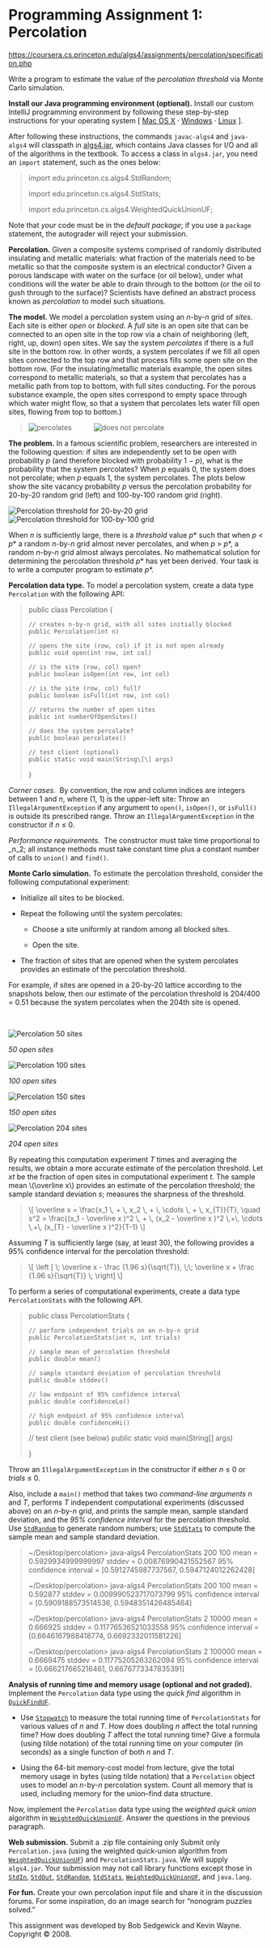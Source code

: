 # Programming Assignment 1: Percolation

https://coursera.cs.princeton.edu/algs4/assignments/percolation/specification.php

Write a program to estimate the value of the _percolation threshold_ via Monte Carlo simulation.

**Install our Java programming environment (optional).** Install our custom IntelliJ programming environment by following these step-by-step instructions for your operating system \[ [Mac OS X](https://lift.cs.princeton.edu/java/mac) · [Windows](https://lift.cs.princeton.edu/java/windows) · [Linux](https://lift.cs.princeton.edu/java/linux) \].

After following these instructions, the commands `javac-algs4` and `java-algs4` will classpath in [algs4.jar](https://algs4.cs.princeton.edu/code/algs4.jar), which contains Java classes for I/O and all of the algorithms in the textbook. To access a class in `algs4.jar`, you need an `import` statement, such as the ones below:

> import edu.princeton.cs.algs4.StdRandom;
> 
> import edu.princeton.cs.algs4.StdStats;
> 
> import edu.princeton.cs.algs4.WeightedQuickUnionUF;

Note that _your_ code must be in the _default package_; if you use a `package` statement, the autograder will reject your submission.

**Percolation.** Given a composite systems comprised of randomly distributed insulating and metallic materials: what fraction of the materials need to be metallic so that the composite system is an electrical conductor? Given a porous landscape with water on the surface (or oil below), under what conditions will the water be able to drain through to the bottom (or the oil to gush through to the surface)? Scientists have defined an abstract process known as _percolation_ to model such situations.

**The model.** We model a percolation system using an _n_\-by-_n_ grid of _sites_. Each site is either _open_ or _blocked_. A _full_ site is an open site that can be connected to an open site in the top row via a chain of neighboring (left, right, up, down) open sites. We say the system _percolates_ if there is a full site in the bottom row. In other words, a system percolates if we fill all open sites connected to the top row and that process fills some open site on the bottom row. (For the insulating/metallic materials example, the open sites correspond to metallic materials, so that a system that percolates has a metallic path from top to bottom, with full sites conducting. For the porous substance example, the open sites correspond to empty space through which water might flow, so that a system that percolates lets water fill open sites, flowing from top to bottom.)

> ![percolates](percolates-yes.png)           ![does not percolate](percolates-no.png)

**The problem.** In a famous scientific problem, researchers are interested in the following question: if sites are independently set to be open with probability _p_ (and therefore blocked with probability 1 − _p_), what is the probability that the system percolates? When _p_ equals 0, the system does not percolate; when _p_ equals 1, the system percolates. The plots below show the site vacancy probability _p_ versus the percolation probability for 20-by-20 random grid (left) and 100-by-100 random grid (right).

![Percolation threshold for 20-by-20 grid](percolation-threshold20.png)                ![Percolation threshold for 100-by-100 grid](percolation-threshold100.png)

When _n_ is sufficiently large, there is a _threshold_ value _p_\* such that when _p_ < _p_\* a random _n_\-by-_n_ grid almost never percolates, and when _p_ > _p_\*, a random _n_\-by-_n_ grid almost always percolates. No mathematical solution for determining the percolation threshold _p_\* has yet been derived. Your task is to write a computer program to estimate _p_\*.

**Percolation data type.** To model a percolation system, create a data type `Percolation` with the following API:

> public class Percolation {
>
>     // creates n-by-n grid, with all sites initially blocked
>     public Percolation(int n)
>
>     // opens the site (row, col) if it is not open already
>     public void open(int row, int col)
>
>     // is the site (row, col) open?
>     public boolean isOpen(int row, int col)
>
>     // is the site (row, col) full?
>     public boolean isFull(int row, int col)
>
>     // returns the number of open sites
>     public int numberOfOpenSites()
>
>     // does the system percolate?
>     public boolean percolates()
>
>     // test client (optional)
>     public static void main(String\[\] args)
> }

_Corner cases._  By convention, the row and column indices are integers between 1 and _n_, where (1, 1) is the upper-left site: Throw an `IllegalArgumentException` if any argument to `open()`, `isOpen()`, or `isFull()` is outside its prescribed range. Throw an `IllegalArgumentException` in the constructor if _n_ ≤ 0.

_Performance requirements._  The constructor must take time proportional to _n_2; all instance methods must take constant time plus a constant number of calls to `union()` and `find()`.

**Monte Carlo simulation.** To estimate the percolation threshold, consider the following computational experiment:

*   Initialize all sites to be blocked.

*   Repeat the following until the system percolates:

    *   Choose a site uniformly at random among all blocked sites.

    *   Open the site.

*   The fraction of sites that are opened when the system percolates provides an estimate of the percolation threshold.

For example, if sites are opened in a 20-by-20 lattice according to the snapshots below, then our estimate of the percolation threshold is 204/400 = 0.51 because the system percolates when the 204th site is opened.

     

![Percolation 50 sites](percolation-50.png)

_50 open sites_

![Percolation 100 sites](percolation-100.png)

_100 open sites_

![Percolation 150 sites](percolation-150.png)

_150 open sites_

![Percolation 204 sites](percolation-204.png)

_204 open sites_

By repeating this computation experiment _T_ times and averaging the results, we obtain a more accurate estimate of the percolation threshold. Let _xt_ be the fraction of open sites in computational experiment _t_. The sample mean \\(\\overline x\\) provides an estimate of the percolation threshold; the sample standard deviation _s_; measures the sharpness of the threshold.

> \\\[ \\overline x = \\frac{x\_1 \\, + \\, x\_2 \\, + \\, \\cdots \\, + \\, x\_{T}}{T}, \\quad s^2 = \\frac{(x\_1 - \\overline x )^2 \\, + \\, (x\_2 - \\overline x )^2 \\,+\\, \\cdots \\,+\\, (x\_{T} - \\overline x )^2}{T-1} \\\]

Assuming _T_ is sufficiently large (say, at least 30), the following provides a 95% confidence interval for the percolation threshold:

> \\\[ \\left \[ \\; \\overline x - \\frac {1.96 s}{\\sqrt{T}}, \\;\\; \\overline x + \\frac {1.96 s}{\\sqrt{T}} \\; \\right\] \\\]

To perform a series of computational experiments, create a data type `PercolationStats` with the following API.

> public class PercolationStats {
>
>     // perform independent trials on an n-by-n grid
>     public PercolationStats(int n, int trials)
>
>     // sample mean of percolation threshold
>     public double mean()
>
>     // sample standard deviation of percolation threshold
>     public double stddev()
>
>     // low endpoint of 95% confidence interval
>     public double confidenceLo()
>
>     // high endpoint of 95% confidence interval
>     public double confidenceHi()
>
>    // test client (see below)
>    public static void main(String\[\] args)
>
> }

Throw an `IllegalArgumentException` in the constructor if either _n_ ≤ 0 or _trials_ ≤ 0.

Also, include a `main()` method that takes two _command-line arguments_ _n_ and _T_, performs _T_ independent computational experiments (discussed above) on an _n_\-by-_n_ grid, and prints the sample mean, sample standard deviation, and the _95% confidence interval_ for the percolation threshold. Use [`StdRandom`](https://algs4.cs.princeton.edu/code/javadoc/edu/princeton/cs/algs4/StdRandom.html) to generate random numbers; use [`StdStats`](https://algs4.cs.princeton.edu/code/javadoc/edu/princeton/cs/algs4/StdStats.html) to compute the sample mean and sample standard deviation.

> ~/Desktop/percolation> java-algs4 PercolationStats 200 100
> mean                    = 0.5929934999999997
> stddev                  = 0.00876990421552567
> 95% confidence interval = \[0.5912745987737567, 0.5947124012262428\]
>
> ~/Desktop/percolation> java-algs4 PercolationStats 200 100
> mean                    = 0.592877
> stddev                  = 0.009990523717073799
> 95% confidence interval = \[0.5909188573514536, 0.5948351426485464\]
>
> ~/Desktop/percolation> java-algs4 PercolationStats 2 10000
> mean                    = 0.666925
> stddev                  = 0.11776536521033558
> 95% confidence interval = \[0.6646167988418774, 0.6692332011581226\]
>
> ~/Desktop/percolation> java-algs4 PercolationStats 2 100000
> mean                    = 0.6669475
> stddev                  = 0.11775205263262094
> 95% confidence interval = \[0.666217665216461, 0.6676773347835391\]

**Analysis of running time and memory usage (optional and not graded).** Implement the `Percolation` data type using the _quick find_ algorithm in [`QuickFindUF`](https://algs4.cs.princeton.edu/code/javadoc/edu/princeton/cs/algs4/QuickFindUF.html).

*   Use [`Stopwatch`](https://algs4.cs.princeton.edu/code/javadoc/edu/princeton/cs/algs4/Stopwatch.html) to measure the total running time of `PercolationStats` for various values of _n_ and _T_. How does doubling _n_ affect the total running time? How does doubling _T_ affect the total running time? Give a formula (using tilde notation) of the total running time on your computer (in seconds) as a single function of both _n_ and _T_.

*   Using the 64-bit memory-cost model from lecture, give the total memory usage in bytes (using tilde notation) that a `Percolation` object uses to model an _n_\-by-_n_ percolation system. Count all memory that is used, including memory for the union–find data structure.

Now, implement the `Percolation` data type using the _weighted quick union_ algorithm in [`WeightedQuickUnionUF`](https://algs4.cs.princeton.edu/code/javadoc/edu/princeton/cs/algs4/WeightedQuickUnionUF.html). Answer the questions in the previous paragraph.

**Web submission.** Submit a .zip file containing only Submit only `Percolation.java` (using the weighted quick-union algorithm from [`WeightedQuickUnionUF`](https://algs4.cs.princeton.edu/code/javadoc/edu/princeton/cs/algs4/WeightedQuickUnionUF.html)) and `PercolationStats.java`. We will supply `algs4.jar`. Your submission may not call library functions except those in [`StdIn`](https://algs4.cs.princeton.edu/code/javadoc/edu/princeton/cs/algs4/StdIn.html), [`StdOut`](https://algs4.cs.princeton.edu/code/javadoc/edu/princeton/cs/algs4/StdOut.html), [`StdRandom`](https://algs4.cs.princeton.edu/code/javadoc/edu/princeton/cs/algs4/StdRandom.html), [`StdStats`](https://algs4.cs.princeton.edu/code/javadoc/edu/princeton/cs/algs4/StdStats.html), [`WeightedQuickUnionUF`](https://algs4.cs.princeton.edu/code/javadoc/edu/princeton/cs/algs4/WeightedQuickUnionUF.html), and `java.lang`.

**For fun.** Create your own percolation input file and share it in the discussion forums. For some inspiration, do an image search for “nonogram puzzles solved.”



This assignment was developed by Bob Sedgewick and Kevin Wayne.  
Copyright © 2008.